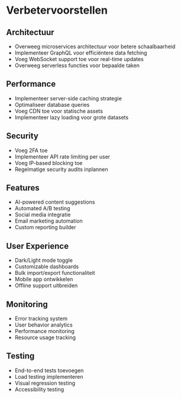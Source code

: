 # Verbetervoorstellen

## Architectuur
- Overweeg microservices architectuur voor betere schaalbaarheid
- Implementeer GraphQL voor efficiëntere data fetching
- Voeg WebSocket support toe voor real-time updates
- Overweeg serverless functies voor bepaalde taken

## Performance
- Implementeer server-side caching strategie
- Optimaliseer database queries
- Voeg CDN toe voor statische assets
- Implementeer lazy loading voor grote datasets

## Security
- Voeg 2FA toe
- Implementeer API rate limiting per user
- Voeg IP-based blocking toe
- Regelmatige security audits inplannen

## Features
- AI-powered content suggestions
- Automated A/B testing
- Social media integratie
- Email marketing automation
- Custom reporting builder

## User Experience
- Dark/Light mode toggle
- Customizable dashboards
- Bulk import/export functionaliteit
- Mobile app ontwikkelen
- Offline support uitbreiden

## Monitoring
- Error tracking system
- User behavior analytics
- Performance monitoring
- Resource usage tracking

## Testing
- End-to-end tests toevoegen
- Load testing implementeren
- Visual regression testing
- Accessibility testing
